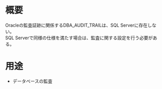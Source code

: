 # 概要

Oracleの監査証跡に関係するDBA_AUDIT_TRAILは、SQL Serverに存在しない。  
SQL Serverで同様の仕様を満たす場合は、監査に関する設定を行う必要がある。

# 用途

* データベースの監査
